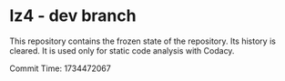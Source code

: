 # lz4 - dev branch

This repository contains the frozen state of the repository.
Its history is cleared. It is used only for static code
analysis with Codacy.

Commit Time: 1734472067
